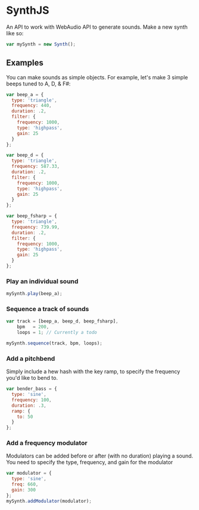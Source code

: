 # SynthJS
An API to work with WebAudio API to generate sounds.
Make a new synth like so:
```javascript
var mySynth = new Synth();
```

## Examples
You can make sounds as simple objects.
For example, let's make 3 simple beeps tuned to A, D, & F#:
```javascript
var beep_a = {
  type: 'triangle',
  frequency: 440,
  duration: .2,
  filter: {
    frequency: 1000,
    type: 'highpass',
    gain: 25
  }
};

var beep_d = {
  type: 'triangle',
  frequency: 587.33,
  duration: .2,
  filter: {
    frequency: 1000,
    type: 'highpass',
    gain: 25
  }
};

var beep_fsharp = {
  type: 'triangle',
  frequency: 739.99,
  duration: .2,
  filter: {
    frequency: 1000,
    type: 'highpass',
    gain: 25
  }
};
```

### Play an individual sound
```javascript
mySynth.play(beep_a);
```

### Sequence a track of sounds
```javascript
var track = [beep_a, beep_d, beep_fsharp],
    bpm   = 200,
    loops = 1; // Currently a todo

mySynth.sequence(track, bpm, loops);
```

### Add a pitchbend
Simply include a hew hash with the key ramp, to specify the frequency you'd like to bend to.
```javascript
var bender_bass = {
  type: 'sine',
  frequency: 100,
  duration: .3,
  ramp: {
    to: 50
  }
};
```

### Add a frequency modulator
Modulators can be added before or after (with no duration) playing a sound. You need to specify the type,
frequency, and gain for the modulator
```javascript
var modulator = {
  type: 'sine',
  freq: 660,
  gain: 300
};
mySynth.addModulator(modulator);
```
